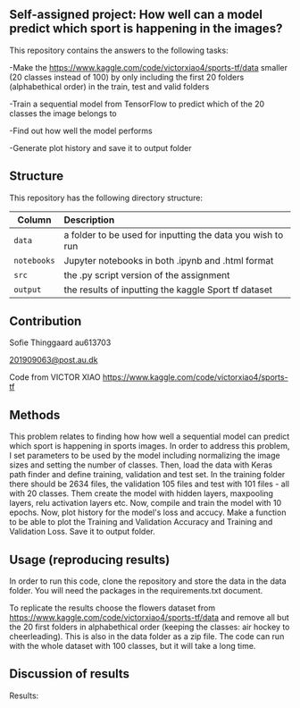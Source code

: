 ## Self-assigned project: How well can a model predict which sport is happening in the images?

This repository contains the answers to the following tasks:

-Make the https://www.kaggle.com/code/victorxiao4/sports-tf/data smaller (20 classes instead of 100) by only including the first 20 folders (alphabethical order) in the train, test and valid folders

-Train a sequential model from TensorFlow to predict which of the 20 classes the image belongs to

-Find out how well the model performs

-Generate plot history and save it to output folder


## Structure

This repository has the following directory structure:

| Column | Description|
|--------|:-----------|
```data```| a folder to be used for inputting the data you wish to run
```notebooks``` | Jupyter notebooks in both .ipynb and .html format
```src``` | the .py script version of the assignment
```output``` | the results of inputting the kaggle Sport tf dataset

## Contribution

Sofie Thinggaard au613703

201909063@post.au.dk

Code from VICTOR XIAO https://www.kaggle.com/code/victorxiao4/sports-tf

## Methods

This problem relates to finding how how well a sequential model can predict which sport is happening in sports images. In order to address this problem, I set parameters to be used by the model including normalizing the image sizes and setting the number of classes. Then, load the data with Keras path finder and define training, validation and test set. In the training folder there should be 2634 files, the validation 105 files and test with 101 files - all with 20 classes. Them create the model with hidden layers, maxpooling layers, relu activation layers etc. Now, compile and train the model with 10 epochs. Now, plot history for the model's loss and accucy. Make a function to be able to plot the Training and Validation Accuracy and Training and Validation Loss. Save it to output folder.

## Usage (reproducing results)

In order to run this code, clone the repository and store the data in the data folder. You will need the packages in the requirements.txt document.

To replicate the results choose the flowers dataset from https://www.kaggle.com/code/victorxiao4/sports-tf/data and remove all but the 20 first folders in alphabethical order (keeping the classes: air hockey to cheerleading). This is also in the data folder as a zip file. The code can run with the whole dataset with 100 classes, but it will take a long time.

## Discussion of results

Results: 
